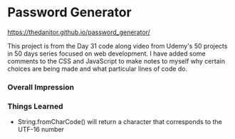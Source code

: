 # Password Generator

https://thedanitor.github.io/password_generator/

This project is from the Day 31 code along video from Udemy's 50 projects in 50 days series focused on web development. I have added some comments to the CSS and JavaScript to make notes to myself why certain choices are being made and what particular lines of code do.

### Overall Impression



### Things Learned

* String.fromCharCode() will return a character that corresponds to the UTF-16 number 